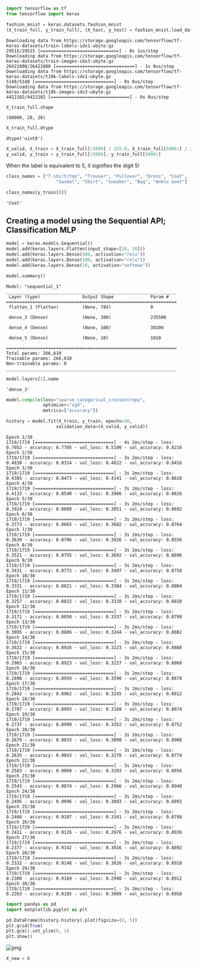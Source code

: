 ```python
import tensorflow as tf
from tensorflow import keras
```


```python
fashion_mnist = keras.datasets.fashion_mnist
(X_train_full, y_train_full), (X_test, y_test) = fashion_mnist.load_data()
```

    Downloading data from https://storage.googleapis.com/tensorflow/tf-keras-datasets/train-labels-idx1-ubyte.gz
    29515/29515 [==============================] - 0s 1us/step
    Downloading data from https://storage.googleapis.com/tensorflow/tf-keras-datasets/train-images-idx3-ubyte.gz
    26421880/26421880 [==============================] - 1s 0us/step
    Downloading data from https://storage.googleapis.com/tensorflow/tf-keras-datasets/t10k-labels-idx1-ubyte.gz
    5148/5148 [==============================] - 0s 0us/step
    Downloading data from https://storage.googleapis.com/tensorflow/tf-keras-datasets/t10k-images-idx3-ubyte.gz
    4422102/4422102 [==============================] - 0s 0us/step



```python
X_train_full.shape
```




    (60000, 28, 28)




```python
X_train_full.dtype
```




    dtype('uint8')




```python
X_valid, X_train = X_train_full[:5000] / 255.0, X_train_full[5000:] / 255.0
y_valid, y_train = y_train_full[:5000], y_train_full[5000:]
```

When the label is equivalent to 5, it signifies the digit 5!


```python
class_names = ["T-shirt/top", "Trouser", "Pullover", "Dress", "Coat",
                   "Sandal", "Shirt", "Sneaker", "Bag", "Ankle boot"]
```


```python
class_names[y_train[0]]
```




    'Coat'



## Creating a model using the Sequential API; Classification MLP


```python
model = keras.models.Sequential()
model.add(keras.layers.Flatten(input_shape=[28, 28]))
model.add(keras.layers.Dense(300, activation="relu"))
model.add(keras.layers.Dense(100, activation="relu"))
model.add(keras.layers.Dense(10, activation="softmax"))
```


```python
model.summary()
```

    Model: "sequential_1"
    _________________________________________________________________
     Layer (type)                Output Shape              Param #   
    =================================================================
     flatten_1 (Flatten)         (None, 784)               0         
                                                                     
     dense_3 (Dense)             (None, 300)               235500    
                                                                     
     dense_4 (Dense)             (None, 100)               30100     
                                                                     
     dense_5 (Dense)             (None, 10)                1010      
                                                                     
    =================================================================
    Total params: 266,610
    Trainable params: 266,610
    Non-trainable params: 0
    _________________________________________________________________



```python
model.layers[1].name
```




    'dense_3'




```python
model.compile(loss="sparse_categorical_crossentropy",
              optimizer="sgd",
              metrics=["accuracy"])
```


```python
history = model.fit(X_train, y_train, epochs=30,
                   validation_data=(X_valid, y_valid))
```

    Epoch 1/30
    1719/1719 [==============================] - 4s 2ms/step - loss: 0.7052 - accuracy: 0.7705 - val_loss: 0.5100 - val_accuracy: 0.8216
    Epoch 2/30
    1719/1719 [==============================] - 3s 2ms/step - loss: 0.4838 - accuracy: 0.8314 - val_loss: 0.4622 - val_accuracy: 0.8416
    Epoch 3/30
    1719/1719 [==============================] - 3s 2ms/step - loss: 0.4385 - accuracy: 0.8473 - val_loss: 0.4141 - val_accuracy: 0.8610
    Epoch 4/30
    1719/1719 [==============================] - 3s 2ms/step - loss: 0.4133 - accuracy: 0.8540 - val_loss: 0.3966 - val_accuracy: 0.8626
    Epoch 5/30
    1719/1719 [==============================] - 3s 2ms/step - loss: 0.3924 - accuracy: 0.8609 - val_loss: 0.3851 - val_accuracy: 0.8692
    Epoch 6/30
    1719/1719 [==============================] - 3s 2ms/step - loss: 0.3773 - accuracy: 0.8665 - val_loss: 0.3682 - val_accuracy: 0.8764
    Epoch 7/30
    1719/1719 [==============================] - 3s 2ms/step - loss: 0.3639 - accuracy: 0.8706 - val_loss: 0.3926 - val_accuracy: 0.8556
    Epoch 8/30
    1719/1719 [==============================] - 3s 2ms/step - loss: 0.3521 - accuracy: 0.8755 - val_loss: 0.3692 - val_accuracy: 0.8696
    Epoch 9/30
    1719/1719 [==============================] - 3s 2ms/step - loss: 0.3431 - accuracy: 0.8772 - val_loss: 0.3497 - val_accuracy: 0.8758
    Epoch 10/30
    1719/1719 [==============================] - 3s 2ms/step - loss: 0.3331 - accuracy: 0.8821 - val_loss: 0.3384 - val_accuracy: 0.8804
    Epoch 11/30
    1719/1719 [==============================] - 3s 2ms/step - loss: 0.3257 - accuracy: 0.8832 - val_loss: 0.3328 - val_accuracy: 0.8810
    Epoch 12/30
    1719/1719 [==============================] - 3s 2ms/step - loss: 0.3171 - accuracy: 0.8850 - val_loss: 0.3337 - val_accuracy: 0.8790
    Epoch 13/30
    1719/1719 [==============================] - 3s 2ms/step - loss: 0.3095 - accuracy: 0.8886 - val_loss: 0.3244 - val_accuracy: 0.8882
    Epoch 14/30
    1719/1719 [==============================] - 3s 2ms/step - loss: 0.3022 - accuracy: 0.8916 - val_loss: 0.3223 - val_accuracy: 0.8880
    Epoch 15/30
    1719/1719 [==============================] - 3s 2ms/step - loss: 0.2965 - accuracy: 0.8923 - val_loss: 0.3227 - val_accuracy: 0.8868
    Epoch 16/30
    1719/1719 [==============================] - 3s 2ms/step - loss: 0.2898 - accuracy: 0.8959 - val_loss: 0.3590 - val_accuracy: 0.8678
    Epoch 17/30
    1719/1719 [==============================] - 3s 2ms/step - loss: 0.2842 - accuracy: 0.8962 - val_loss: 0.3245 - val_accuracy: 0.8812
    Epoch 18/30
    1719/1719 [==============================] - 3s 2ms/step - loss: 0.2787 - accuracy: 0.8993 - val_loss: 0.3168 - val_accuracy: 0.8874
    Epoch 19/30
    1719/1719 [==============================] - 3s 2ms/step - loss: 0.2737 - accuracy: 0.8999 - val_loss: 0.3352 - val_accuracy: 0.8752
    Epoch 20/30
    1719/1719 [==============================] - 3s 2ms/step - loss: 0.2679 - accuracy: 0.9033 - val_loss: 0.3090 - val_accuracy: 0.8908
    Epoch 21/30
    1719/1719 [==============================] - 3s 2ms/step - loss: 0.2635 - accuracy: 0.9043 - val_loss: 0.3278 - val_accuracy: 0.8774
    Epoch 22/30
    1719/1719 [==============================] - 3s 2ms/step - loss: 0.2583 - accuracy: 0.9060 - val_loss: 0.3203 - val_accuracy: 0.8856
    Epoch 23/30
    1719/1719 [==============================] - 3s 2ms/step - loss: 0.2543 - accuracy: 0.9074 - val_loss: 0.2966 - val_accuracy: 0.8940
    Epoch 24/30
    1719/1719 [==============================] - 3s 2ms/step - loss: 0.2495 - accuracy: 0.9096 - val_loss: 0.3083 - val_accuracy: 0.8892
    Epoch 25/30
    1719/1719 [==============================] - 3s 2ms/step - loss: 0.2460 - accuracy: 0.9107 - val_loss: 0.3341 - val_accuracy: 0.8798
    Epoch 26/30
    1719/1719 [==============================] - 3s 2ms/step - loss: 0.2411 - accuracy: 0.9126 - val_loss: 0.2976 - val_accuracy: 0.8936
    Epoch 27/30
    1719/1719 [==============================] - 3s 2ms/step - loss: 0.2377 - accuracy: 0.9142 - val_loss: 0.3016 - val_accuracy: 0.8892
    Epoch 28/30
    1719/1719 [==============================] - 3s 2ms/step - loss: 0.2332 - accuracy: 0.9148 - val_loss: 0.3026 - val_accuracy: 0.8918
    Epoch 29/30
    1719/1719 [==============================] - 3s 2ms/step - loss: 0.2300 - accuracy: 0.9169 - val_loss: 0.2990 - val_accuracy: 0.8912
    Epoch 30/30
    1719/1719 [==============================] - 3s 2ms/step - loss: 0.2263 - accuracy: 0.9185 - val_loss: 0.3009 - val_accuracy: 0.8958



```python
import pandas as pd
import matplotlib.pyplot as plt

pd.DataFrame(history.history).plot(figsize=(8, 5))
plt.grid(True)
plt.gca().set_ylim(0, 1)
plt.show()
```


    
![png](output_14_0.png)
    



```python
X_new = X
```
